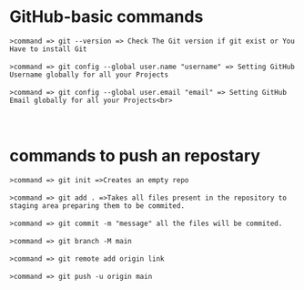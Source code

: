 # GitHub-basic commands
```>command => git --version => Check The Git version if git exist or You Have to install Git```<br><br>
```>command => git config --global user.name "username" => Setting GitHub Username globally for all your Projects```<br><br>
```>command => git config --global user.email "email" => Setting GitHub Email globally for all your Projects<br>```<br><br><br>
# commands to push an repostary
```>command => git init =>Creates an empty repo```<br><br>
```>command => git add . =>Takes all files present in the repository to staging area preparing them to be commited.```<br><br>
```>command => git commit -m "message" all the files will be commited.```<br><br>
```>command => git branch -M main```<br><br>
```>command => git remote add origin link```<br><br>
```>command => git push -u origin main```
